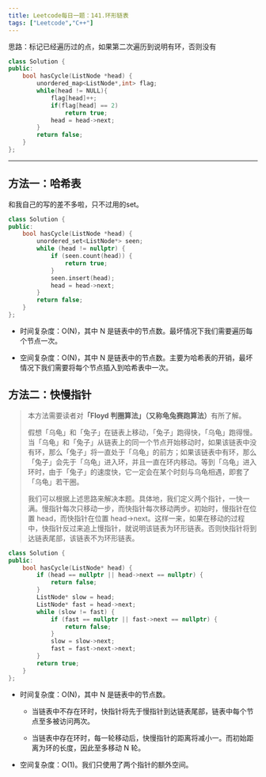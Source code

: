 ```yaml
---
title: Leetcode每日一题：141.环形链表
tags: ["Leetcode","C++"]
---
```


思路：标记已经遍历过的点，如果第二次遍历到说明有环，否则没有

~~~C++
class Solution {
public:
    bool hasCycle(ListNode *head) {
        unordered_map<ListNode*,int> flag;
        while(head != NULL){
            flag[head]++;
            if(flag[head] == 2)
                return true;
            head = head->next;
        }
        return false;
    }
};
~~~

***

## 方法一：哈希表

和我自己的写的差不多啦，只不过用的set。

~~~C++
class Solution {
public:
    bool hasCycle(ListNode *head) {
        unordered_set<ListNode*> seen;
        while (head != nullptr) {
            if (seen.count(head)) {
                return true;
            }
            seen.insert(head);
            head = head->next;
        }
        return false;
    }
};
~~~

* 时间复杂度：O(N)，其中 N 是链表中的节点数。最坏情况下我们需要遍历每个节点一次。

* 空间复杂度：O(N)，其中 N 是链表中的节点数。主要为哈希表的开销，最坏情况下我们需要将每个节点插入到哈希表中一次。

## 方法二：快慢指针

> 本方法需要读者对<b>「Floyd 判圈算法」（又称龟兔赛跑算法）</b>有所了解。
>
> 假想「乌龟」和「兔子」在链表上移动，「兔子」跑得快，「乌龟」跑得慢。当「乌龟」和「兔子」从链表上的同一个节点开始移动时，如果该链表中没有环，那么「兔子」将一直处于「乌龟」的前方；如果该链表中有环，那么「兔子」会先于「乌龟」进入环，并且一直在环内移动。等到「乌龟」进入环时，由于「兔子」的速度快，它一定会在某个时刻与乌龟相遇，即套了「乌龟」若干圈。
>
> 我们可以根据上述思路来解决本题。具体地，我们定义两个指针，一快一满。慢指针每次只移动一步，而快指针每次移动两步。初始时，慢指针在位置 head，而快指针在位置 head->next。这样一来，如果在移动的过程中，快指针反过来追上慢指针，就说明该链表为环形链表。否则快指针将到达链表尾部，该链表不为环形链表。
>

~~~C++
class Solution {
public:
    bool hasCycle(ListNode* head) {
        if (head == nullptr || head->next == nullptr) {
            return false;
        }
        ListNode* slow = head;
        ListNode* fast = head->next;
        while (slow != fast) {
            if (fast == nullptr || fast->next == nullptr) {
                return false;
            }
            slow = slow->next;
            fast = fast->next->next;
        }
        return true;
    }
};
~~~

* 时间复杂度：O(N)，其中 N 是链表中的节点数。

  * 当链表中不存在环时，快指针将先于慢指针到达链表尾部，链表中每个节点至多被访问两次。

  * 当链表中存在环时，每一轮移动后，快慢指针的距离将减小一。而初始距离为环的长度，因此至多移动 N 轮。

* 空间复杂度：O(1)。我们只使用了两个指针的额外空间。
